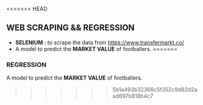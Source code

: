 <<<<<<< HEAD
## WEB SCRAPING && REGRESSION

- **SELENIUM** : to scrape the data from https://www.transfermarkt.co/
- A model to predict the **MARKET VALUE** of footballers.
=======
### REGRESSION

A model to predict the **MARKET VALUE** of footballers.
>>>>>>> 5b1a493b32366c5f352c9d82d2aad697b818b4c7
